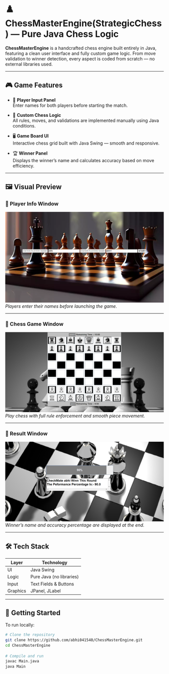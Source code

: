# ♟️ ChessMasterEngine(StrategicChess) — Pure Java Chess Logic

**ChessMasterEngine** is a handcrafted chess engine built entirely in Java, featuring a clean user interface and fully custom game logic. From move validation to winner detection, every aspect is coded from scratch — no external libraries used.

---

## 🎮 Game Features

- 👥 **Player Input Panel**  
  Enter names for both players before starting the match.

- 🧠 **Custom Chess Logic**  
  All rules, moves, and validations are implemented manually using Java conditions.

- 🖥️ **Game Board UI**  
  Interactive chess grid built with Java Swing — smooth and responsive.

- 🏆 **Winner Panel**  
  Displays the winner’s name and calculates accuracy based on move efficiency.

---

## 🖼️ Visual Preview

### 👤 Player Info Window

![User Info](assets/v1.png)  
*Players enter their names before launching the game.*

---

### 🎲 Chess Game Window

![Game Board](assets/v2.png)  
*Play chess with full rule enforcement and smooth piece movement.*

---

### 🏁 Result Window

![Result Panel](assets/v3.png)  
*Winner’s name and accuracy percentage are displayed at the end.*

---

## 🛠️ Tech Stack

| Layer       | Technology     |
|-------------|----------------|
| UI          | Java Swing     |
| Logic       | Pure Java (no libraries) |
| Input       | Text Fields & Buttons |
| Graphics    | JPanel, JLabel |

---

## 🚀 Getting Started

To run locally:

```bash
# Clone the repository
git clone https://github.com/abhi041540/ChessMasterEngine.git
cd ChessMasterEngine

# Compile and run
javac Main.java
java Main
